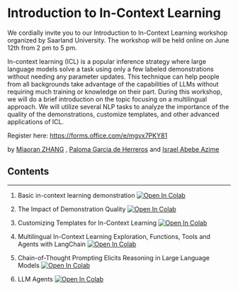# Introduction to In-Context Learning


We cordially invite you to our Introduction to In-Context Learning workshop organized by Saarland University. The workshop will be held online on June 12th from 2 pm to 5 pm.

In-context learning (ICL) is a popular inference strategy where large language models solve a task using only a few labeled demonstrations without needing any parameter updates. This technique can help people from all backgrounds take advantage of the capabilities of LLMs without requiring much training or knowledge on their part. During this workshop, we will do a brief introduction on the topic focusing on a multilingual approach. We will utilize several NLP tasks to analyze the importance of the quality of the demonstrations, customize templates, and other advanced applications of ICL.

Register here: https://forms.office.com/e/mgvx7PKY81

by [Miaoran ZHANG](https://mrzhang11.github.io/) , [Paloma Garcia de Herreros](https://www.lsv.uni-saarland.de/people/paloma-garcia-de-herreros/) and [Israel Abebe Azime](https://israelabebe.github.io/)


## Contents
----

1. Basic in-context learning demonstration [![Open In Colab](https://colab.research.google.com/assets/colab-badge.svg)](https://colab.research.google.com/drive/1wmSKTMm80PP5V_53ktuTyxK8cjye52JQ?usp=sharing)

2. The Impact of Demonstration Quality [![Open In Colab](https://colab.research.google.com/assets/colab-badge.svg)](https://colab.research.google.com/drive/1pGiXjeNIZde8NA9KkZ9bdNSPK4CcXJCB?usp=sharing)

3. Customizing Templates for In-Context Learning [![Open In Colab](https://colab.research.google.com/assets/colab-badge.svg)](https://colab.research.google.com/drive/1Z1pHRE-KaYDIq1TDWiAFrYO7Fpmxhprw)

4. Multilingual In-Context Learning Exploration, Functions, Tools and Agents with LangChain [![Open In Colab](https://colab.research.google.com/assets/colab-badge.svg)]()

5. Chain-of-Thought Prompting Elicits Reasoning in Large Language Models  [![Open In Colab](https://colab.research.google.com/assets/colab-badge.svg)](https://colab.research.google.com/drive/1F3TYPYPS2r8AOoVgrI1KakDE0n55jegZ?usp=sharing)

6. LLM Agents [![Open In Colab](https://colab.research.google.com/assets/colab-badge.svg)](https://colab.research.google.com/drive/169kxizh8gRX9P5P51TTk7p2bi2-S0YmP?usp=sharing)